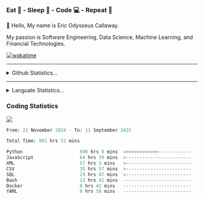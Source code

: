 <h3>Eat 🍴 - Sleep 🛌 - Code 💻 - Repeat 🔁</h3>

👋 Hello, My name is Eric Odysseus Callaway.

My passion is Software Engineering, Data Science, Machine Learning, and Financial Technologies.

[![wakatime](https://wakatime.com/badge/user/6717695f-6a13-47e3-aa16-c813e12c0985.svg)](https://wakatime.com/@6717695f-6a13-47e3-aa16-c813e12c0985)
<hr>
<details>
  <summary>
    Github Statistics...
  </summary>
    <p align="center">
      <img src="https://github-readme-stats.vercel.app/api?username=EricCallaway&show_icons=true"/>
    </p>
</details>
</hr>

<hr>
<details>
  <summary>
    Languate Statistics...
  </summary>
    <p align="center">
      <img src="https://wakatime.com/share/@Odysseus/6fc7c863-6fba-4e57-a6af-ed1f2fa8d560.svg"/>
    </p>
</details>
</hr>


<h3>Coding Statistics</h3>
<img src="https://wakatime.com/share/@Odysseus/5e02c832-9cc5-49a3-8f4c-bd2647d78fca.svg"/>
<!--START_SECTION:waka-->

```python
From: 22 November 2024 - To: 11 September 2025

Total Time: 991 hrs 51 mins

Python                     698 hrs 9 mins  >>>>>>>>>>>>>------------   52.39 %
JavaScript                 64 hrs 39 mins  >------------------------   04.85 %
XML                        57 hrs 3 mins   >------------------------   04.28 %
CSV                        35 hrs 57 mins  >------------------------   02.70 %
SQL                        29 hrs 47 mins  >------------------------   02.24 %
Bash                       13 hrs 42 mins  -------------------------   01.03 %
Docker                     8 hrs 42 mins   -------------------------   00.65 %
YAML                       6 hrs 50 mins   -------------------------   00.51 %
```

<!--END_SECTION:waka-->
